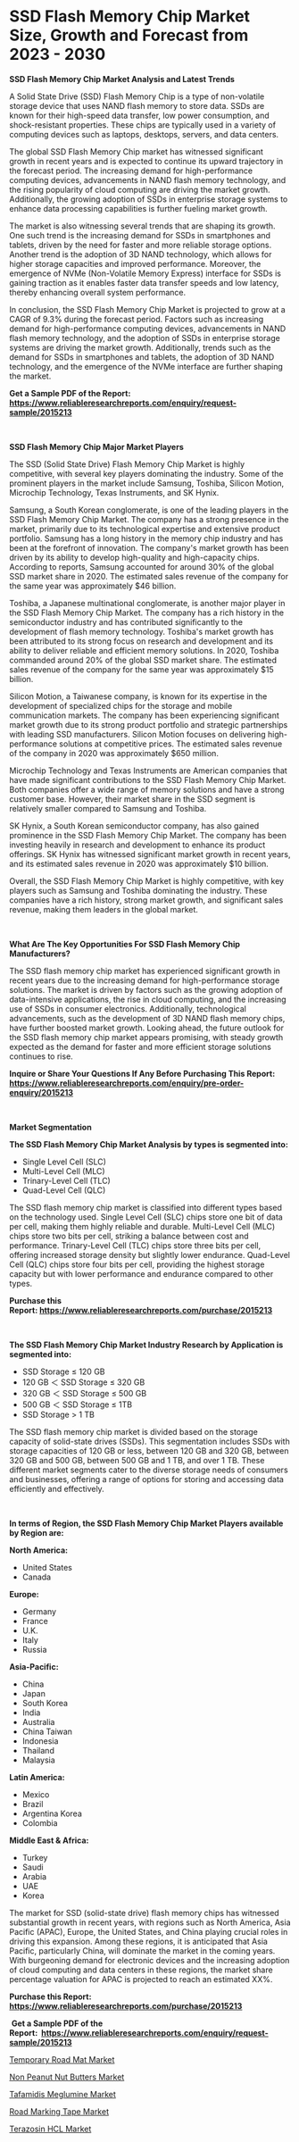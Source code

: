 <p><h1>SSD Flash Memory Chip Market Size, Growth and Forecast from 2023 - 2030</h1></p><p><strong>SSD Flash Memory Chip Market Analysis and Latest Trends</strong></p>
<p><p>A Solid State Drive (SSD) Flash Memory Chip is a type of non-volatile storage device that uses NAND flash memory to store data. SSDs are known for their high-speed data transfer, low power consumption, and shock-resistant properties. These chips are typically used in a variety of computing devices such as laptops, desktops, servers, and data centers.</p><p>The global SSD Flash Memory Chip market has witnessed significant growth in recent years and is expected to continue its upward trajectory in the forecast period. The increasing demand for high-performance computing devices, advancements in NAND flash memory technology, and the rising popularity of cloud computing are driving the market growth. Additionally, the growing adoption of SSDs in enterprise storage systems to enhance data processing capabilities is further fueling market growth.</p><p>The market is also witnessing several trends that are shaping its growth. One such trend is the increasing demand for SSDs in smartphones and tablets, driven by the need for faster and more reliable storage options. Another trend is the adoption of 3D NAND technology, which allows for higher storage capacities and improved performance. Moreover, the emergence of NVMe (Non-Volatile Memory Express) interface for SSDs is gaining traction as it enables faster data transfer speeds and low latency, thereby enhancing overall system performance.</p><p>In conclusion, the SSD Flash Memory Chip Market is projected to grow at a CAGR of 9.3% during the forecast period. Factors such as increasing demand for high-performance computing devices, advancements in NAND flash memory technology, and the adoption of SSDs in enterprise storage systems are driving the market growth. Additionally, trends such as the demand for SSDs in smartphones and tablets, the adoption of 3D NAND technology, and the emergence of the NVMe interface are further shaping the market.</p></p>
<p><strong>Get a Sample PDF of the Report:&nbsp; <a href="https://www.reliableresearchreports.com/enquiry/request-sample/2015213">https://www.reliableresearchreports.com/enquiry/request-sample/2015213</a></strong></p>
<p>&nbsp;</p>
<p><strong>SSD Flash Memory Chip Major Market Players</strong></p>
<p><p>The SSD (Solid State Drive) Flash Memory Chip Market is highly competitive, with several key players dominating the industry. Some of the prominent players in the market include Samsung, Toshiba, Silicon Motion, Microchip Technology, Texas Instruments, and SK Hynix.</p><p>Samsung, a South Korean conglomerate, is one of the leading players in the SSD Flash Memory Chip Market. The company has a strong presence in the market, primarily due to its technological expertise and extensive product portfolio. Samsung has a long history in the memory chip industry and has been at the forefront of innovation. The company's market growth has been driven by its ability to develop high-quality and high-capacity chips. According to reports, Samsung accounted for around 30% of the global SSD market share in 2020. The estimated sales revenue of the company for the same year was approximately $46 billion.</p><p>Toshiba, a Japanese multinational conglomerate, is another major player in the SSD Flash Memory Chip Market. The company has a rich history in the semiconductor industry and has contributed significantly to the development of flash memory technology. Toshiba's market growth has been attributed to its strong focus on research and development and its ability to deliver reliable and efficient memory solutions. In 2020, Toshiba commanded around 20% of the global SSD market share. The estimated sales revenue of the company for the same year was approximately $15 billion.</p><p>Silicon Motion, a Taiwanese company, is known for its expertise in the development of specialized chips for the storage and mobile communication markets. The company has been experiencing significant market growth due to its strong product portfolio and strategic partnerships with leading SSD manufacturers. Silicon Motion focuses on delivering high-performance solutions at competitive prices. The estimated sales revenue of the company in 2020 was approximately $650 million.</p><p>Microchip Technology and Texas Instruments are American companies that have made significant contributions to the SSD Flash Memory Chip Market. Both companies offer a wide range of memory solutions and have a strong customer base. However, their market share in the SSD segment is relatively smaller compared to Samsung and Toshiba.</p><p>SK Hynix, a South Korean semiconductor company, has also gained prominence in the SSD Flash Memory Chip Market. The company has been investing heavily in research and development to enhance its product offerings. SK Hynix has witnessed significant market growth in recent years, and its estimated sales revenue in 2020 was approximately $10 billion.</p><p>Overall, the SSD Flash Memory Chip Market is highly competitive, with key players such as Samsung and Toshiba dominating the industry. These companies have a rich history, strong market growth, and significant sales revenue, making them leaders in the global market.</p></p>
<p>&nbsp;</p>
<p><strong>What Are The Key Opportunities For SSD Flash Memory Chip Manufacturers?</strong></p>
<p><p>The SSD flash memory chip market has experienced significant growth in recent years due to the increasing demand for high-performance storage solutions. The market is driven by factors such as the growing adoption of data-intensive applications, the rise in cloud computing, and the increasing use of SSDs in consumer electronics. Additionally, technological advancements, such as the development of 3D NAND flash memory chips, have further boosted market growth. Looking ahead, the future outlook for the SSD flash memory chip market appears promising, with steady growth expected as the demand for faster and more efficient storage solutions continues to rise.</p></p>
<p><strong>Inquire or Share Your Questions If Any Before Purchasing This Report: <a href="https://www.reliableresearchreports.com/enquiry/pre-order-enquiry/2015213">https://www.reliableresearchreports.com/enquiry/pre-order-enquiry/2015213</a></strong></p>
<p>&nbsp;</p>
<p><strong>Market Segmentation</strong></p>
<p><strong>The SSD Flash Memory Chip Market Analysis by types is segmented into:</strong></p>
<p><ul><li>Single Level Cell (SLC)</li><li>Multi-Level Cell (MLC)</li><li>Trinary-Level Cell (TLC)</li><li>Quad-Level Cell (QLC)</li></ul></p>
<p><p>The SSD flash memory chip market is classified into different types based on the technology used. Single Level Cell (SLC) chips store one bit of data per cell, making them highly reliable and durable. Multi-Level Cell (MLC) chips store two bits per cell, striking a balance between cost and performance. Trinary-Level Cell (TLC) chips store three bits per cell, offering increased storage density but slightly lower endurance. Quad-Level Cell (QLC) chips store four bits per cell, providing the highest storage capacity but with lower performance and endurance compared to other types.</p></p>
<p><strong>Purchase this Report:&nbsp;<a href="https://www.reliableresearchreports.com/purchase/2015213">https://www.reliableresearchreports.com/purchase/2015213</a></strong></p>
<p>&nbsp;</p>
<p><strong>The SSD Flash Memory Chip Market Industry Research by Application is segmented into:</strong></p>
<p><ul><li>SSD Storage ≤ 120 GB</li><li>120 GB ＜ SSD Storage ≤ 320 GB</li><li>320 GB ＜ SSD Storage ≤ 500 GB</li><li>500 GB ＜ SSD Storage ≤ 1TB</li><li>SSD Storage > 1 TB</li></ul></p>
<p><p>The SSD flash memory chip market is divided based on the storage capacity of solid-state drives (SSDs). This segmentation includes SSDs with storage capacities of 120 GB or less, between 120 GB and 320 GB, between 320 GB and 500 GB, between 500 GB and 1 TB, and over 1 TB. These different market segments cater to the diverse storage needs of consumers and businesses, offering a range of options for storing and accessing data efficiently and effectively.</p></p>
<p>&nbsp;</p>
<p><strong>In terms of Region, the SSD Flash Memory Chip Market Players available by Region are:</strong></p>
<p>
    <p> <strong> North America: </strong>
        <ul>
            <li>United States</li>
            <li>Canada</li>
        </ul>
        </p> 
    <p> <strong> Europe: </strong>
        <ul>
            <li>Germany</li>
            <li>France</li>
            <li>U.K.</li>
            <li>Italy</li>
            <li>Russia</li>
        </ul>
        </p> 
    <p> <strong> Asia-Pacific: </strong>
        <ul>
            <li>China</li>
            <li>Japan</li>
            <li>South Korea</li>
            <li>India</li>
            <li>Australia</li>
            <li>China Taiwan</li>
            <li>Indonesia</li>
            <li>Thailand</li>
            <li>Malaysia</li>
        </ul>
        </p> 
    <p> <strong> Latin America: </strong>
        <ul>
            <li>Mexico</li>
            <li>Brazil</li>
            <li>Argentina Korea</li>
            <li>Colombia</li>
        </ul>
        </p> 
    <p> <strong> Middle East & Africa: </strong>
        <ul>
            <li>Turkey</li>
            <li>Saudi</li>
            <li>Arabia</li>
            <li>UAE</li>
            <li>Korea</li>
        </ul>
    </p>
    </p>
<p><p>The market for SSD (solid-state drive) flash memory chips has witnessed substantial growth in recent years, with regions such as North America, Asia Pacific (APAC), Europe, the United States, and China playing crucial roles in driving this expansion. Among these regions, it is anticipated that Asia Pacific, particularly China, will dominate the market in the coming years. With burgeoning demand for electronic devices and the increasing adoption of cloud computing and data centers in these regions, the market share percentage valuation for APAC is projected to reach an estimated XX%.</p></p>
<p><strong>Purchase this Report: <a href="https://www.reliableresearchreports.com/purchase/2015213">https://www.reliableresearchreports.com/purchase/2015213</a></strong></p>
<p>&nbsp;<strong>Get a Sample PDF of the Report:&nbsp;&nbsp;<a href="https://www.reliableresearchreports.com/enquiry/request-sample/2015213">https://www.reliableresearchreports.com/enquiry/request-sample/2015213</a></strong></p>
<p><strong></strong></p>
<p><p><a href="https://www.linkedin.com/pulse/temporary-road-mat-market-challenges-opportunities-growth-zcjyf/">Temporary Road Mat Market</a></p><p><a href="https://github.com/sndrkn/Market-Research-Report-List-1/blob/main/non-peanut-nut-butters-market.md">Non Peanut Nut Butters Market</a></p><p><a href="https://medium.com/@late.bean.frame/tafamidis-meglumine-market-the-key-to-successful-business-strategy-forecast-till-2030-c4768a96aaa8">Tafamidis Meglumine Market</a></p><p><a href="https://www.linkedin.com/pulse/road-marking-tape-market-size-share-amp-trends-analysis-report-wr1jf/">Road Marking Tape Market</a></p><p><a href="https://medium.com/@truly.fight.must/terazosin-hcl-market-trends-forecast-and-competitive-analysis-to-2030-d8f0d5321be3">Terazosin HCL Market</a></p></p>